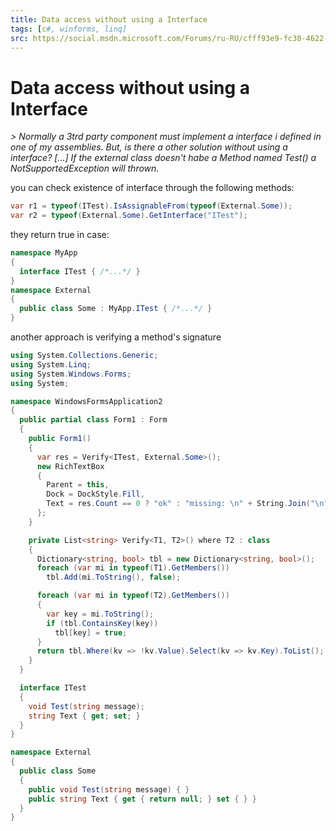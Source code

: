 ```yaml
---
title: Data access without using a Interface
tags: [c#, winforms, linq]
src: https://social.msdn.microsoft.com/Forums/ru-RU/cfff93e9-fc30-4622-9868-bee6744e1333/data-access-without-using-a-interface?forum=csharpgeneral
---
```

# Data access without using a Interface
*> Normally a 3trd party component must implement a interface i defined in one of my assemblies.
But, is there a other solution without using a interface? [...] If the external class doesn't habe a Method named Test() a NotSupportedException will thrown.*

you can check existence of interface through the following methods:
```c#
var r1 = typeof(ITest).IsAssignableFrom(typeof(External.Some));
var r2 = typeof(External.Some).GetInterface("ITest");
```
they return true in case:
```c#
namespace MyApp
{
  interface ITest { /*...*/ }
}
namespace External
{
  public class Some : MyApp.ITest { /*...*/ }
}
```
another approach is verifying a method's signature
```c#
using System.Collections.Generic;
using System.Linq;
using System.Windows.Forms;
using System;

namespace WindowsFormsApplication2
{
  public partial class Form1 : Form
  {
    public Form1()
    {
      var res = Verify<ITest, External.Some>();
      new RichTextBox
      {
        Parent = this,
        Dock = DockStyle.Fill,
        Text = res.Count == 0 ? "ok" : "missing: \n" + String.Join("\n", res)
      };
    }

    private List<string> Verify<T1, T2>() where T2 : class
    {
      Dictionary<string, bool> tbl = new Dictionary<string, bool>();
      foreach (var mi in typeof(T1).GetMembers())
        tbl.Add(mi.ToString(), false);

      foreach (var mi in typeof(T2).GetMembers())
      {
        var key = mi.ToString();
        if (tbl.ContainsKey(key))
          tbl[key] = true;
      }
      return tbl.Where(kv => !kv.Value).Select(kv => kv.Key).ToList();
    }
  }

  interface ITest
  {
    void Test(string message);
    string Text { get; set; }
  }
}

namespace External
{
  public class Some 
  {
    public void Test(string message) { }
    public string Text { get { return null; } set { } }
  }
}
```
